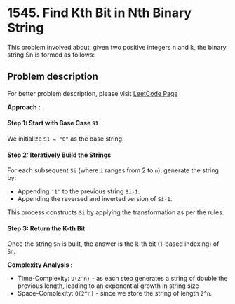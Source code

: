 # 1545. Find Kth Bit in Nth Binary String

This problem involved about, given two positive integers n and k, the binary string Sn is formed as follows:

## Problem description

For better problem description, please visit [LeetCode Page](https://leetcode.com/problems/find-kth-bit-in-nth-binary-string/description)

**Approach :**<br/>

#### Step 1: Start with Base Case `S1`

We initialize `S1 = "0"` as the base string.

#### Step 2: Iteratively Build the Strings

For each subsequent `Si` (where `i` ranges from 2 to `n`), generate the string by:

-   Appending `'1'` to the previous string `Si-1`.
-   Appending the reversed and inverted version of `Si-1`.

This process constructs `Si` by applying the transformation as per the rules.

#### Step 3: Return the K-th Bit

Once the string `Sn` is built, the answer is the k-th bit (1-based indexing) of `Sn`.

**Complexity Analysis :**<br/>

-   Time-Complexity: `O(2^n)` - as each step generates a string of double the previous length, leading to an exponential growth in string size
-   Space-Complexity: `O(2^n)` - since we store the string of length `2^n`.

